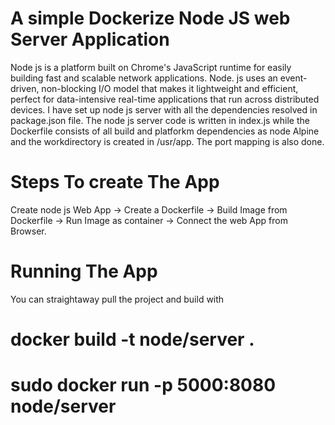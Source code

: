 # A simple Dockerize Node JS web Server Application

Node js is a platform built on Chrome's JavaScript runtime for easily building fast and scalable network applications. Node. js uses an event-driven, non-blocking I/O model that makes it lightweight and efficient, perfect for data-intensive real-time applications that run across distributed devices. I have set up node js server with all the dependencies resolved in package.json file. The node js server code is written in index.js while the Dockerfile consists of all build and platforkm dependencies as node Alpine and the workdirectory is created in /usr/app. The port mapping is also done.

# Steps To create The App

Create node js Web App -> Create a Dockerfile -> Build Image from Dockerfile -> Run Image as container -> Connect the web App from Browser.

# Running The App

You can straightaway pull the project and build with 

# docker build -t node/server .
# sudo docker run -p 5000:8080 node/server
